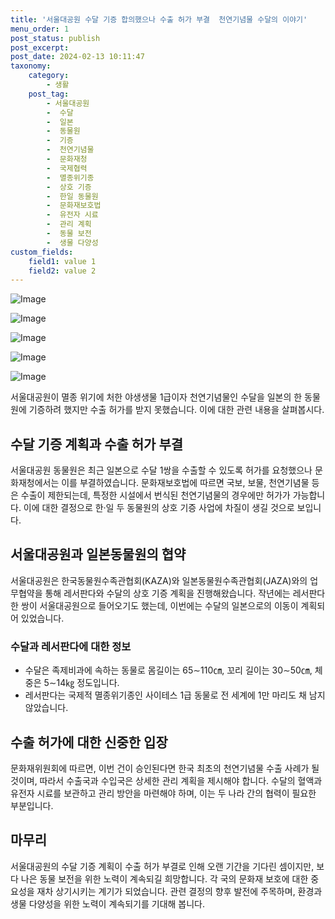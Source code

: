 ```yaml
---
title: '서울대공원 수달 기증 합의했으나 수출 허가 부결  천연기념물 수달의 이야기'
menu_order: 1
post_status: publish
post_excerpt: 
post_date: 2024-02-13 10:11:47
taxonomy:
    category:
        - 생활
    post_tag:
        - 서울대공원
        -  수달
        -  일본
        -  동물원
        -  기증
        -  천연기념물
        -  문화재청
        -  국제협력
        -  멸종위기종
        -  상호 기증
        -  한일 동물원
        -  문화재보호법
        -  유전자 시료
        -  관리 계획
        -  동물 보전
        -  생물 다양성
custom_fields:
    field1: value 1
    field2: value 2
---
```


![Image](https://imgnews.pstatic.net/image/001/2024/02/13/AKR20240210025900005_01_i_P4_20240213071205742.jpg?type=w647)

![Image](https://imgnews.pstatic.net/image/001/2024/02/13/AKR20240210025900005_02_i_P4_20240213071205750.jpg?type=w647)

![Image](https://imgnews.pstatic.net/image/001/2024/02/13/AKR20240210025900005_03_i_P4_20240213071205761.jpg?type=w647)

![Image](https://imgnews.pstatic.net/image/001/2024/02/13/PYH2023120106440000400_P4_20240213071205769.jpg?type=w647)

![Image](https://imgnews.pstatic.net/image/001/2024/02/13/AKR20240210025900005_04_i_P4_20240213071205774.jpg?type=w647)

서울대공원이 멸종 위기에 처한 야생생물 1급이자 천연기념물인 수달을 일본의 한 동물원에 기증하려 했지만 수출 허가를 받지 못했습니다. 이에 대한 관련 내용을 살펴봅시다.
## 수달 기증 계획과 수출 허가 부결
서울대공원 동물원은 최근 일본으로 수달 1쌍을 수출할 수 있도록 허가를 요청했으나 문화재청에서는 이를 부결하였습니다. 문화재보호법에 따르면 국보, 보물, 천연기념물 등은 수출이 제한되는데, 특정한 시설에서 번식된 천연기념물의 경우에만 허가가 가능합니다. 이에 대한 결정으로 한·일 두 동물원의 상호 기증 사업에 차질이 생길 것으로 보입니다.
## 서울대공원과 일본동물원의 협약
서울대공원은 한국동물원수족관협회(KAZA)와 일본동물원수족관협회(JAZA)와의 업무협약을 통해 레서판다와 수달의 상호 기증 계획을 진행해왔습니다. 작년에는 레서판다 한 쌍이 서울대공원으로 들어오기도 했는데, 이번에는 수달의 일본으로의 이동이 계획되어 있었습니다.
### 수달과 레서판다에 대한 정보
- 수달은 족제비과에 속하는 동물로 몸길이는 65∼110㎝, 꼬리 길이는 30∼50㎝, 체중은 5∼14㎏ 정도입니다.
- 레서판다는 국제적 멸종위기종인 사이테스 1급 동물로 전 세계에 1만 마리도 채 남지 않았습니다.
## 수출 허가에 대한 신중한 입장
문화재위원회에 따르면, 이번 건이 승인된다면 한국 최초의 천연기념물 수출 사례가 될 것이며, 따라서 수출국과 수입국은 상세한 관리 계획을 제시해야 합니다. 수달의 혈액과 유전자 시료를 보관하고 관리 방안을 마련해야 하며, 이는 두 나라 간의 협력이 필요한 부분입니다.
## 마무리
서울대공원의 수달 기증 계획이 수출 허가 부결로 인해 오랜 기간을 기다린 셈이지만, 보다 나은 동물 보전을 위한 노력이 계속되길 희망합니다. 각 국의 문화재 보호에 대한 중요성을 재차 상기시키는 계기가 되었습니다. 관련 결정의 향후 발전에 주목하며, 환경과 생물 다양성을 위한 노력이 계속되기를 기대해 봅니다.
